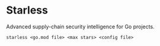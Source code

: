 # Starless

Advanced supply-chain security intelligence for Go projects.

```
starless <go.mod file> <max stars> <config file>
```
